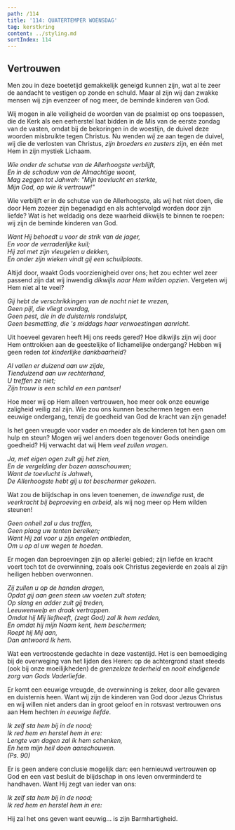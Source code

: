```yaml
---
path: /114
title: '114: QUATERTEMPER WOENSDAG'
tag: kerstkring
content: ../styling.md
sortIndex: 114
---
```


## Vertrouwen

Men zou in deze boetetijd gemakkelijk geneigd kunnen zijn, wat al te zeer de aandacht te vestigen op zonde en schuld. Maar al zijn wij dan zwakke mensen wij zijn evenzeer of nog meer, de beminde kinderen van God.

Wij mogen in alle veiligheid de woorden van de psalmist op ons toepassen, die de Kerk als een eerherstel laat bidden in de Mis van de eerste zondag van de vasten, omdat bij de bekoringen in de woestijn, de duivel deze woorden misbruikte tegen Christus. Nu wenden _wij_ ze aan tegen de duivel, wij die de verlosten van Christus, _zijn broeders en zusters_ zijn, en één met Hem in zijn mystiek Lichaam.

_Wie onder de schutse van de Allerhoogste verblijft,_  
_En in de schaduw van de Almachtige woont,_  
_Mag zeggen tot Jahweh: "Mijn toevlucht en sterkte,_  
_Mijn God, op wie ik vertrouw!"_

Wie verblijft er in de schutse van de Allerhoogste, als _wij_ het niet doen, die door Hem zozeer zijn begenadigd en als achtervolgd worden door zijn liefde? Wat is het weldadig ons deze waarheid dikwijls te binnen te roepen: wij zijn de beminde kinderen van God.

_Want Hij behoedt u voor de strik van de jager,_  
_En voor de verraderlijke kuil;_  
_Hij zal met zijn vleugelen u dekken,_  
_En onder zijn wieken vindt gij een schuilplaats._

Altijd door, waakt Gods voorzienigheid over ons; het zou echter wel zeer passend zijn dat wij inwendig _dikwijls naar Hem wilden opzien_. Vergeten wij Hem niet al te veel?

_Gij hebt de verschrikkingen van de nacht niet te vrezen,_  
_Geen pijl, die vliegt overdag,_  
_Geen pest, die in de duisternis rondsluipt,_  
_Geen besmetting, die 's middags haar verwoestingen aanricht._

Uit hoeveel gevaren heeft Hij ons reeds gered? Hoe dikwijls zijn wij door Hem onttrokken aan de geestelijke of lichamelijke ondergang? Hebben wij geen reden _tot kinderlijke dankbaarheid_?

_Al vallen er duizend aan uw zijde,_  
_Tienduizend aan uw rechterhand,_  
_U treffen ze niet;_  
_Zijn trouw is een schild en een pantser!_

Hoe meer wij op Hem alleen vertrouwen, hoe meer ook onze eeuwige zaligheid veilig zal zijn. Wie zou ons kunnen beschermen tegen een eeuwige ondergang, tenzij de goedheid van God de kracht van zijn genade!

Is het geen vreugde voor vader en moeder als de kinderen tot hen gaan om hulp en steun? Mogen wij wel anders doen tegenover Gods oneindige goedheid? Hij verwacht dat wij Hem _veel zullen vragen_.

_Ja, met eigen ogen zult gij het zien,_  
_En de vergelding der bozen aanschouwen;_  
_Want de toevlucht is Jahweh,_  
_De Allerhoogste hebt gij u tot beschermer gekozen._

Wat zou de blijdschap in ons leven toenemen, de _inwendige_ rust, de _veerkracht bij beproeving_ en _arbeid_, als wij nog meer op Hem wilden steunen!

_Geen onheil zal u dus treffen,_  
_Geen plaag uw tenten bereiken;_  
_Want Hij zal voor u zijn engelen ontbieden,_  
_Om u op al uw wegen te hoeden._

Er mogen dan beproevingen zijn op allerlei gebied; zijn liefde en kracht voert toch tot de overwinning, zoals ook Christus zegevierde en zoals al zijn heiligen hebben overwonnen.

_Zij zullen u op de handen dragen,_  
_Opdat gij aan geen steen uw voeten zult stoten;_  
_Op slang en adder zult gij treden,_  
_Leeuwenwelp en draak vertrappen._  
_Omdat hij Mij liefheeft, (zegt God) zal Ik hem redden,_  
_En omdat hij mijn Naam kent, hem beschermen;_  
_Roept hij Mij aan,_  
_Dan antwoord Ik hem._

Wat een vertroostende gedachte in deze vastentijd. Het is een bemoediging bij de overweging van het lijden des Heren: op de achtergrond staat steeds (ook bij onze moeilijkheden) de _grenzeloze tederheid_ en _nooit eindigende zorg van Gods Vaderliefde_.

Er komt een eeuwige vreugde, de overwinning is zeker, door alle gevaren en duisternis heen. Want wij zijn de kinderen van God door Jezus Christus en wij willen niet anders dan in groot geloof en in rotsvast vertrouwen ons aan Hem hechten _in eeuwige liefde_.

_Ik zelf sta hem bij in de nood;_  
_Ik red hem en herstel hem in ere:_  
_Lengte van dagen zal ik hem schenken,_  
_En hem mijn heil doen aanschouwen._  
_(Ps. 90)_

Er is geen andere conclusie mogelijk dan: een hernieuwd vertrouwen op God en een vast besluit de blijdschap in ons leven onverminderd te handhaven. Want Hij zegt van ieder van ons:

_Ik zelf sta hem bij in de nood;_  
_Ik red hem en herstel hem in ere:_

Hij zal het ons geven want eeuwig... is zijn Barmhartigheid.
